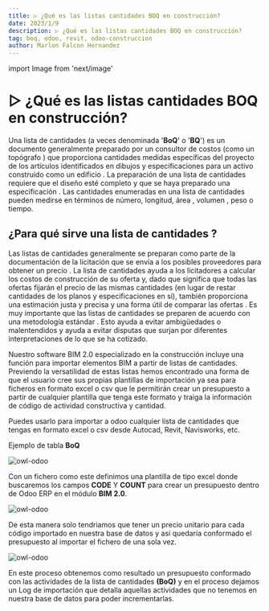 ```yaml
---
title: ▷ ¿Qué es las listas cantidades BOQ en construcción?
date: 2023/1/9
description: ▷ ¿Qué es las listas cantidades BOQ en construcción?
tag: boq, odoo, revit, odoo-construccion
author: Marlon Falcon Hernandez
---
```

import Image from 'next/image'

# ▷ ¿Qué es las listas cantidades BOQ en construcción?

Una lista de cantidades (a veces denominada '**BoQ**' o '**BQ**') es un documento generalmente preparado por un consultor de costos (como un topógrafo ) que proporciona cantidades medidas específicas del proyecto de los artículos identificados en dibujos y especificaciones para un activo construido como un edificio . La preparación de una lista de cantidades requiere que el diseño esté completo y que se haya preparado una especificación .
Las cantidades enumeradas en una lista de cantidades pueden medirse en términos de número, longitud, área , volumen , peso o tiempo.

## ¿Para qué sirve una lista de cantidades ?
Las listas de cantidades generalmente se preparan como parte de la documentación de la licitación que se envía a los posibles proveedores para obtener un precio . La lista de cantidades ayuda a los licitadores a calcular los costos de construcción de su oferta y, dado que significa que todas las ofertas fijarán el precio de las mismas cantidades (en lugar de restar cantidades de los planos y especificaciones en sí), también proporciona una estimación justa y precisa y una forma útil de comparar las ofertas .
Es muy importante que las listas de cantidades se preparen de acuerdo con una metodología estándar . Esto ayuda a evitar ambigüedades o malentendidos y ayuda a evitar disputas que surjan por diferentes interpretaciones de lo que se ha cotizado.

Nuestro software BIM 2.0 especializado en la construcción  incluye una función para importar elementos BIM a partir de listas de cantidades. Previendo la versatilidad de estas listas hemos encontrado una forma de que el usuario cree sus propias plantillas de importación ya sea para  ficheros en formato excel o csv que le permitirán crear un presupuesto a partir de cualquier plantilla que tenga este formato y traiga la información de código de actividad constructiva y cantidad.

Puedes usarlo para importar a odoo cualquier lista de cantidades que tengas en formato excel o csv desde Autocad, Revit, Navisworks, etc.

Ejemplo de tabla **BoQ**

<Image
  src="/images/posts/boq-001.png"
  alt="owl-odoo"
  width={1034}
  height={329}
  priority
  className="next-image"
/>

Con un fichero como este definimos una plantilla de tipo excel donde buscaremos los campos **CODE** Y **COUNT** para crear un presupuesto dentro de Odoo ERP en el módulo **BIM 2.0**.

<Image
  src="/images/posts/boq-002.png"
  alt="owl-odoo"
  width={938}
  height={231}
  priority
  className="next-image"
/>

De esta manera solo tendriamos que tener un precio unitario para cada código importado en nuestra base de datos y así quedaría conformado el presupuesto al importar el fichero de una sola vez.

<Image
  src="/images/posts/boq-003.png"
  alt="owl-odoo"
  width={944}
  height={327}
  priority
  className="next-image"
/>

En este proceso obtenemos como resultado un presupuesto conformado con las actividades de la lista de cantidades **(BoQ)** y en el proceso dejamos un Log de importación que detalla aquellas actividades que no tenemos en nuestra base de datos para poder incrementarlas.